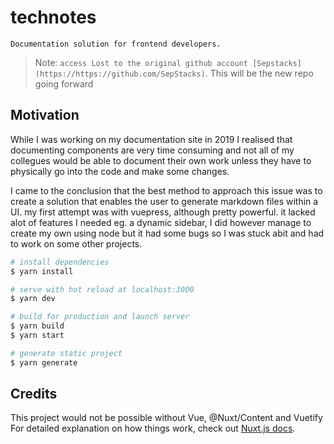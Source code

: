# technotes

    Documentation solution for frontend developers.

> Note: `access Lost to the original github account [Sepstacks](https://https://github.com/SepStacks)`. This will be the new repo going forward

## Motivation

While I was working on my documentation site in 2019 I realised that documenting components are very time consuming and not all of my collegues would be able to
document their own work unless they have to physically go into the code and make some changes.

I came to the conclusion that the best method to approach this issue was to create a solution that enables the user to generate markdown files within a UI.
my first attempt was with vuepress, although pretty powerful. it lacked alot of features I needed eg. a dynamic sidebar, I did however manage to create my own using node
but it had some bugs so I was stuck abit and had to work on some other projects.

```bash
# install dependencies
$ yarn install

# serve with hot reload at localhost:3000
$ yarn dev

# build for production and launch server
$ yarn build
$ yarn start

# generate static project
$ yarn generate
```

## Credits

This project would not be possible without Vue, @Nuxt/Content and Vuetify
For detailed explanation on how things work, check out [Nuxt.js docs](https://nuxtjs.org).
